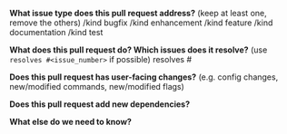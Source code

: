 **What issue type does this pull request address?** (keep at least one, remove the others) 
/kind bugfix
/kind enhancement
/kind feature
/kind documentation
/kind test

**What does this pull request do? Which issues does it resolve?** (use `resolves #<issue_number>` if possible) 
resolves #


**Does this pull request has user-facing changes?** (e.g. config changes, new/modified commands, new/modified flags) 


**Does this pull request add new dependencies?** 


**What else do we need to know?** 

